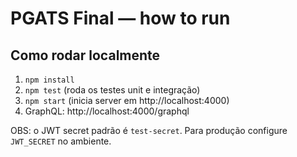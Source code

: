 # PGATS Final — how to run

## Como rodar localmente

1. `npm install`
2. `npm test` (roda os testes unit e integração)
3. `npm start` (inicia server em http://localhost:4000)
4. GraphQL: http://localhost:4000/graphql

OBS: o JWT secret padrão é `test-secret`. Para produção configure `JWT_SECRET` no ambiente.
